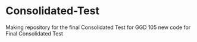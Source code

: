 # Consolidated-Test
Making repository for the final Consolidated Test for GGD 105
new code for Final Consolidated Test
